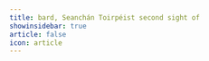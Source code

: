 ```yaml
---
title: bard, Seanchán Toirpéist second sight of 
showinsidebar: true 
article: false 
icon: article 
---
```

